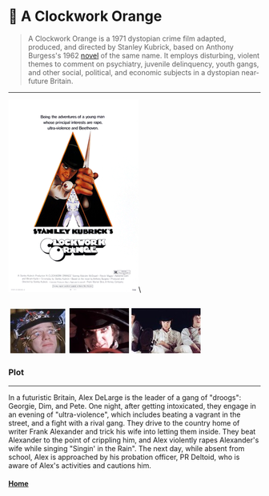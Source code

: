 # 🍊 A Clockwork Orange 
>A Clockwork Orange is a 1971 dystopian crime film adapted, produced, and directed by Stanley Kubrick, based on Anthony Burgess's 1962 [novel](https://en.wikipedia.org/wiki/A_Clockwork_Orange_(novel)) of the same name. It employs disturbing, violent themes to comment on psychiatry, juvenile delinquency, youth gangs, and other social, political, and economic subjects in a dystopian near-future Britain.
---
![clockwork][def]\

![orange](orange.jpg)
![orange](orange2.jpg)
![orange](orange3.jpg)
---
 ### Plot
 ---
In a futuristic Britain, Alex DeLarge is the leader of a gang of "droogs": Georgie, Dim, and Pete. One night, after getting intoxicated, they engage in an evening of "ultra-violence", which includes beating a vagrant in the street, and a fight with a rival gang. They drive to the country home of writer Frank Alexander and trick his wife into letting them inside. They beat Alexander to the point of crippling him, and Alex violently rapes Alexander's wife while singing "Singin' in the Rain". The next day, while absent from school, Alex is approached by his probation officer, PR Deltoid, who is aware of Alex's activities and cautions him.



[def]: A_Clockwork.jpg

#### [Home](./horror.md)